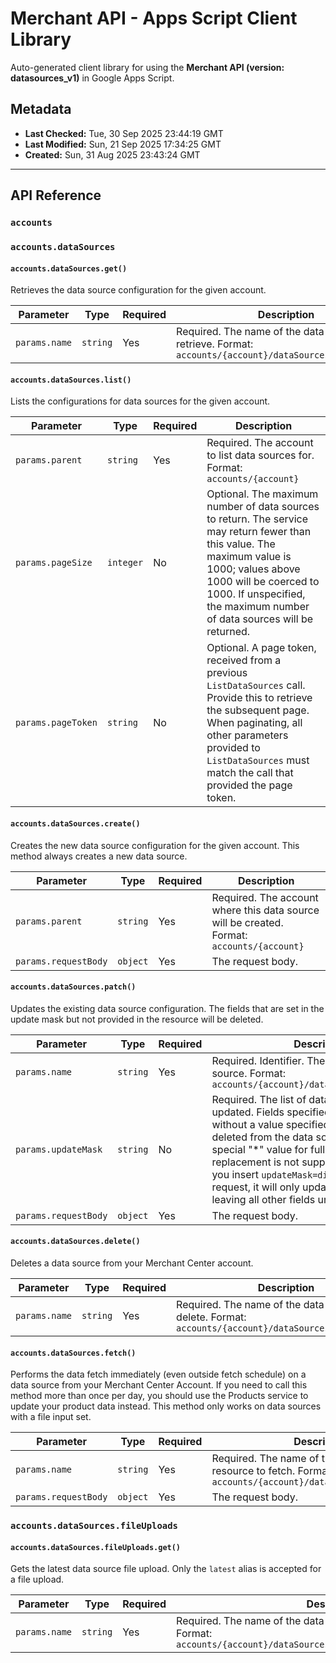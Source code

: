 # Merchant API - Apps Script Client Library

Auto-generated client library for using the **Merchant API (version: datasources_v1)** in Google Apps Script.

## Metadata

- **Last Checked:** Tue, 30 Sep 2025 23:44:19 GMT
- **Last Modified:** Sun, 21 Sep 2025 17:34:25 GMT
- **Created:** Sun, 31 Aug 2025 23:43:24 GMT



---

## API Reference

### `accounts`

### `accounts.dataSources`

#### `accounts.dataSources.get()`

Retrieves the data source configuration for the given account.

| Parameter | Type | Required | Description |
|---|---|---|---|
| `params.name` | `string` | Yes | Required. The name of the data source to retrieve. Format: `accounts/{account}/dataSources/{datasource}` |

#### `accounts.dataSources.list()`

Lists the configurations for data sources for the given account.

| Parameter | Type | Required | Description |
|---|---|---|---|
| `params.parent` | `string` | Yes | Required. The account to list data sources for. Format: `accounts/{account}` |
| `params.pageSize` | `integer` | No | Optional. The maximum number of data sources to return. The service may return fewer than this value. The maximum value is 1000; values above 1000 will be coerced to 1000. If unspecified, the maximum number of data sources will be returned. |
| `params.pageToken` | `string` | No | Optional. A page token, received from a previous `ListDataSources` call. Provide this to retrieve the subsequent page. When paginating, all other parameters provided to `ListDataSources` must match the call that provided the page token. |

#### `accounts.dataSources.create()`

Creates the new data source configuration for the given account. This method always creates a new data source.

| Parameter | Type | Required | Description |
|---|---|---|---|
| `params.parent` | `string` | Yes | Required. The account where this data source will be created. Format: `accounts/{account}` |
| `params.requestBody` | `object` | Yes | The request body. |

#### `accounts.dataSources.patch()`

Updates the existing data source configuration. The fields that are set in the update mask but not provided in the resource will be deleted.

| Parameter | Type | Required | Description |
|---|---|---|---|
| `params.name` | `string` | Yes | Required. Identifier. The name of the data source. Format: `accounts/{account}/dataSources/{datasource}` |
| `params.updateMask` | `string` | No | Required. The list of data source fields to be updated. Fields specified in the update mask without a value specified in the body will be deleted from the data source. Providing special "*" value for full data source replacement is not supported. For example, If you insert `updateMask=displayName` in the request, it will only update the `displayName` leaving all other fields untouched. |
| `params.requestBody` | `object` | Yes | The request body. |

#### `accounts.dataSources.delete()`

Deletes a data source from your Merchant Center account.

| Parameter | Type | Required | Description |
|---|---|---|---|
| `params.name` | `string` | Yes | Required. The name of the data source to delete. Format: `accounts/{account}/dataSources/{datasource}` |

#### `accounts.dataSources.fetch()`

Performs the data fetch immediately (even outside fetch schedule) on a data source from your Merchant Center Account. If you need to call this method more than once per day, you should use the Products service to update your product data instead. This method only works on data sources with a file input set.

| Parameter | Type | Required | Description |
|---|---|---|---|
| `params.name` | `string` | Yes | Required. The name of the data source resource to fetch. Format: `accounts/{account}/dataSources/{datasource}` |
| `params.requestBody` | `object` | Yes | The request body. |

### `accounts.dataSources.fileUploads`

#### `accounts.dataSources.fileUploads.get()`

Gets the latest data source file upload. Only the `latest` alias is accepted for a file upload.

| Parameter | Type | Required | Description |
|---|---|---|---|
| `params.name` | `string` | Yes | Required. The name of the data source file upload to retrieve. Format: `accounts/{account}/dataSources/{datasource}/fileUploads/latest` |